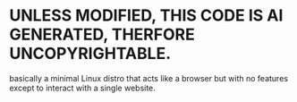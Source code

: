 # UNLESS MODIFIED, THIS CODE IS AI GENERATED, THERFORE UNCOPYRIGHTABLE.
basically a minimal Linux distro that acts like a browser but with no features except to interact with a single website.

